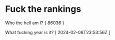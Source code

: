 # Fuck the rankings

Who the hell am I?
{ 86036 }

What fucking year is it?
[ 2024-02-08T23:53:56Z ]
